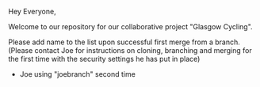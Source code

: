 Hey Everyone,

Welcome to our repository for our collaborative project "Glasgow Cycling".


Please add name to the list upon successful first merge from a branch.(Please contact Joe for instructions on cloning, branching and merging for the first time with the security settings he has put in place)

- Joe using "joebranch" second time